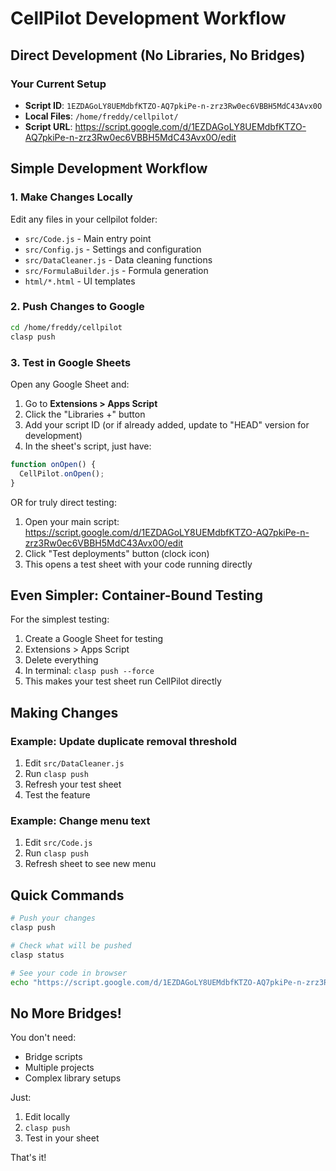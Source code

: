 # CellPilot Development Workflow

## Direct Development (No Libraries, No Bridges)

### Your Current Setup
- **Script ID**: `1EZDAGoLY8UEMdbfKTZO-AQ7pkiPe-n-zrz3Rw0ec6VBBH5MdC43Avx0O`
- **Local Files**: `/home/freddy/cellpilot/`
- **Script URL**: https://script.google.com/d/1EZDAGoLY8UEMdbfKTZO-AQ7pkiPe-n-zrz3Rw0ec6VBBH5MdC43Avx0O/edit

## Simple Development Workflow

### 1. Make Changes Locally
Edit any files in your cellpilot folder:
- `src/Code.js` - Main entry point
- `src/Config.js` - Settings and configuration
- `src/DataCleaner.js` - Data cleaning functions
- `src/FormulaBuilder.js` - Formula generation
- `html/*.html` - UI templates

### 2. Push Changes to Google
```bash
cd /home/freddy/cellpilot
clasp push
```

### 3. Test in Google Sheets
Open any Google Sheet and:
1. Go to **Extensions > Apps Script**
2. Click the "Libraries +" button
3. Add your script ID (or if already added, update to "HEAD" version for development)
4. In the sheet's script, just have:

```javascript
function onOpen() {
  CellPilot.onOpen();
}
```

OR for truly direct testing:

1. Open your main script: https://script.google.com/d/1EZDAGoLY8UEMdbfKTZO-AQ7pkiPe-n-zrz3Rw0ec6VBBH5MdC43Avx0O/edit
2. Click "Test deployments" button (clock icon)
3. This opens a test sheet with your code running directly

## Even Simpler: Container-Bound Testing

For the simplest testing:
1. Create a Google Sheet for testing
2. Extensions > Apps Script
3. Delete everything
4. In terminal: `clasp push --force`
5. This makes your test sheet run CellPilot directly

## Making Changes

### Example: Update duplicate removal threshold
1. Edit `src/DataCleaner.js`
2. Run `clasp push`
3. Refresh your test sheet
4. Test the feature

### Example: Change menu text
1. Edit `src/Code.js`
2. Run `clasp push`
3. Refresh sheet to see new menu

## Quick Commands

```bash
# Push your changes
clasp push

# Check what will be pushed
clasp status

# See your code in browser
echo "https://script.google.com/d/1EZDAGoLY8UEMdbfKTZO-AQ7pkiPe-n-zrz3Rw0ec6VBBH5MdC43Avx0O/edit"
```

## No More Bridges!
You don't need:
- Bridge scripts
- Multiple projects
- Complex library setups

Just:
1. Edit locally
2. `clasp push`
3. Test in your sheet

That's it!
